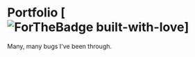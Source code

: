 # Portfolio [![ForTheBadge built-with-love](http://ForTheBadge.com/images/badges/built-with-love.svg)]

Many, many bugs I've been through. 
